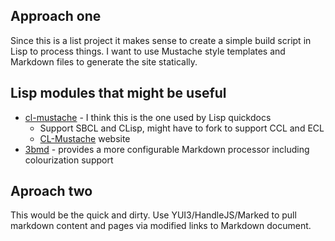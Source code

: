
## Approach one

Since this is a list project it makes sense to create a simple build script in Lisp
to process things. I want to use Mustache style templates and Markdown files to
generate the site statically.

## Lisp modules that might be useful

+ [cl-mustache](https://github.com/kanru/cl-mustache) - I think this is the one used by Lisp quickdocs
	- Support SBCL and CLisp, might have to fork to support CCL and ECL
	- [CL-Mustache](http://quickdocs.org/cl-mustache/api) website
+ [3bmd](https://github.com/3b/3bmd) - provides a more configurable Markdown processor including colourization support

## Aproach two

This would be the quick and dirty. Use YUI3/HandleJS/Marked to pull markdown content 
and pages via modified links to Markdown document.


